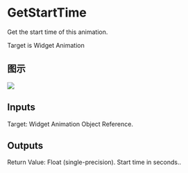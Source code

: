 # GetStartTime

Get the start time of this animation.

Target is Widget Animation

## 图示

![]($-20221218-17500398.png)

## Inputs

Target: Widget Animation Object Reference.  

## Outputs

Return Value: Float (single-precision). Start time in seconds..

